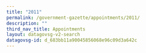 ```yaml
---
title: "2011"
permalink: /government-gazette/appointments/2011/
description: ""
third_nav_title: Appointments
layout: datagovsg-v2-search
datagovsg-id: d_683bb11a90045856068e96c09d3a642c
---
```

